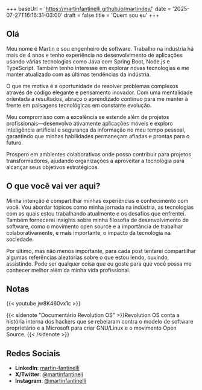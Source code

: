 +++
baseUrl = 'https://martinfantinelli.github.io/martindev/'
date = '2025-07-27T16:16:31-03:00'
draft = false
title = 'Quem sou eu'
+++

## Olá

Meu nome é Martin e sou engenheiro de software. Trabalho na indústria há mais de 4 anos e tenho experiência no desenvolvimento de aplicações usando várias tecnologias como Java com Spring Boot, Node.js e TypeScript. Também tenho interesse em explorar novas tecnologias e me manter atualizado com as últimas tendências da indústria.

O que me motiva é a oportunidade de resolver problemas complexos através de código elegante e pensamento inovador. Com uma mentalidade orientada a resultados, abraço o aprendizado contínuo para me manter à frente em paisagens tecnológicas em constante evolução.

Meu compromisso com a excelência se estende além de projetos profissionais—desenvolvo ativamente aplicações móveis e exploro inteligência artificial e segurança da informação no meu tempo pessoal, garantindo que minhas habilidades permaneçam afiadas e prontas para o futuro.

Prospero em ambientes colaborativos onde posso contribuir para projetos transformadores, ajudando organizações a aproveitar a tecnologia para alcançar seus objetivos estratégicos.

## O que você vai ver aqui?

Minha intenção é compartilhar minhas experiências e conhecimento com você. Vou abordar tópicos como minha jornada na indústria, as tecnologias com as quais estou trabalhando atualmente e os desafios que enfrentei. Também fornecerei insights sobre minha filosofia de desenvolvimento de software, como o movimento open source e a importância de trabalhar colaborativamente, e mais importante, o impacto da tecnologia na sociedade.

Por último, mas não menos importante, para cada post tentarei compartilhar algumas referências aleatórias sobre o que estou lendo, ouvindo, assistindo. Pode ser qualquer coisa que eu goste para que você possa me conhecer melhor além da minha vida profissional.

## Notas

{{< youtube jw8K460vx1c >}}

{{< sidenote "Documentário Revolution OS" >}}Revolution OS conta a história interna dos hackers que se rebelaram contra o modelo de software proprietário e a Microsoft para criar GNU/Linux e o movimento Open Source.
{{< /sidenote >}}

## Redes Sociais

- **LinkedIn**: [martin-fantinelli](https://www.linkedin.com/in/martin-fantinelli/)
- **X/Twitter**: [@martinfantineli](https://x.com/martinfantineli)
- **Instagram**: [@martinfantinelli](https://www.instagram.com/martinfantinelli)
